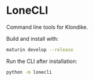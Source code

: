 # LoneCLI

Command line tools for Klondike.

Build and install with:

```bash
maturin develop --release
```

Run the CLI after installation:

```bash
python -m lonecli
```

